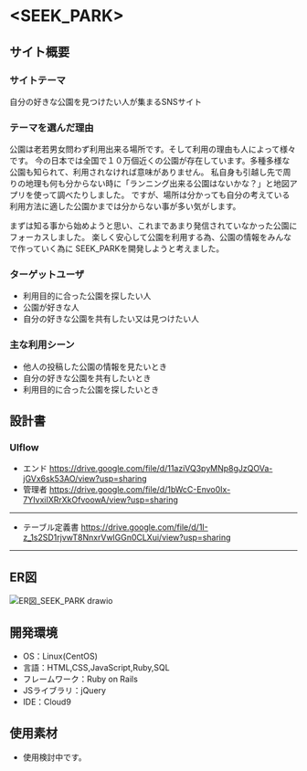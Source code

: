 # <SEEK_PARK>

## サイト概要
### サイトテーマ
自分の好きな公園を見つけたい人が集まるSNSサイト

### テーマを選んだ理由
公園は老若男女問わず利用出来る場所です。そして利用の理由も人によって様々です。
今の日本では全国で１０万個近くの公園が存在しています。多種多様な公園も知られて、利用されなければ意味がありません。
私自身も引越し先で周りの地理も何も分からない時に「ランニング出来る公園はないかな？」と地図アプリを使って調べたりしました。
ですが、場所は分かっても自分の考えている利用方法に適した公園かまでは分からない事が多い気がします。

まずは知る事から始めようと思い、これまであまり発信されていなかった公園にフォーカスしました。
楽しく安心して公園を利用する為、公園の情報をみんなで作っていく為に SEEK_PARKを開発しようと考えました。

### ターゲットユーザ
- 利用目的に合った公園を探したい人
- 公園が好きな人
- 自分の好きな公園を共有したい又は見つけたい人

### 主な利用シーン
- 他人の投稿した公園の情報を見たいとき
- 自分の好きな公園を共有したいとき
- 利用目的に合った公園を探したいとき

## 設計書
### UIflow
- エンド
https://drive.google.com/file/d/11aziVQ3pyMNp8gJzQOVa-jGVx6sk53AO/view?usp=sharing
- 管理者
https://drive.google.com/file/d/1bWcC-Envo0Ix-7YIvxiIXRrXkOfvoowA/view?usp=sharing
***
- テーブル定義書
https://drive.google.com/file/d/1I-z_1s2SD1rjvwT8NnxrVwlGGn0CLXui/view?usp=sharing
***
## ER図
![ER図_SEEK_PARK drawio](https://user-images.githubusercontent.com/105696893/184517602-e715dc1b-91a4-405a-9828-cb88aea32baa.png)

## 開発環境
- OS：Linux(CentOS)
- 言語：HTML,CSS,JavaScript,Ruby,SQL
- フレームワーク：Ruby on Rails
- JSライブラリ：jQuery
- IDE：Cloud9

## 使用素材
- 使用検討中です。
